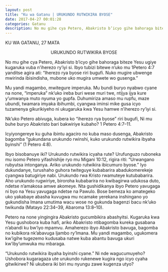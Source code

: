 ```yaml
---
layout: post
title: "Ku wa Gatanu | URUKUNDO RUTWIKIRA BYOSE"
date: 2017-04-27 00:01:28
categories: Gatanu
description: No mu gihe cya Petero, Abakristo b’icyo gihe bahoraga biteze Yesu ugiye kugaruka vuba n’iherezo ry’iyi si 
---
```


<p class="umunsi">KU WA GATANU, 27 MATA</p>

<p align="center"> URUKUNDO RUTWIKIRA BYOSE </p>

No mu gihe cya Petero, Abakristo b’icyo gihe bahoraga biteze Yesu ugiye kugaruka vuba n’iherezo ry’iyi si. Ibyo tubizi bitewe n’uko mu 1Petero 4:7 yanditse agira ati: “Iherezo rya byose riri bugufi. Nuko mugire ubwenge mwirinda ibisindisha, mubone uko mugira umwete wo gusenga.”

Mu yandi magambo, mwitegure imperuka. Mu bundi buryo nyabwo cyane na none, “imperuka” nk’uko ireba buri wese muri twe, ntijya ijya kure y’umwanya muto nyuma yo gupfa. Duhumiriza amaso mu rupfu, maze ubundi, twamara imyaka ibihumbi, cyangwa iminsi mike gusa icyo tuzamenya gikurikiyeho ni ukugaruka kwa Yesu hamwe n’iherezo ry’iyi si.

Nk’uko Petero abivuga, kubera ko “iherezo rya byose” riri bugufi, Ni mu buhe buryo Abakristo bari bakwiriye kubaho? 1 Petero 4:7–11.

Icyiyongereye ku guha ibintu agaciro no kuba maso dusenga, Abakristo bagomba “gukundana urukundo rwinshi, kuko urukundo rutwikira ibyaha byinshi” (1 Petero 4:8).

Ibyo bisobanuye iki? Urukundo rutwikira icyaha rute? Urufunguzo ruboneka mu isomo Petero yifashishije ryo mu Migani 10:12, rigira riti: “Urwangano rubyutsa intonganya. Ariko urukundo rutwikira ibicumuro byose.” Iyo dukundanye, turushaho guhora twiteguye kubabarira abadukomerekeje cyangwa batugiriye nabi. Urukundo rwa Kristo rwamuteye kutubabarira. Aho urukundo rugwiriye, biroroha kubabarira no kwibagirwa udukosa duto, ndetse n’amakosa amwe akomeye. 
Nta gushidikanya ibyo Petero yavugaga ni byo na Yesu yavugaga ndetse na Pawulo. Bose bemeza ko amategeko uko yakabaye abasha kuvugwa mu ncamake yerekana inshingano yo gukundisha Imana umutima wacu wose no gukunda bagenzi bacu nk’uko twikunda (Matayo 22:34–39, Abaroma 13:8–10).

Petero na none yingingira Abakristo gucumbikira abashyitsi. Kugaruka kwa Yesu gushobora kuba hafi, ariko Abakristo ntibagomba kureka gusabana n’abandi ku bw’iyo mpamvu. Amaherezo ibyo Abakristo bavuga, bagomba no kubikora nk’abavuga Ijambo ry’Imana. Mu yandi magambo, ugukomera kw’igihe tugezemo kudusaba natwe kuba abantu bavuga ukuri kw’iby’umwuka mu mbaraga. 

“Urukundo rutwikira ibyaha byinshi cyane.” Ni nde wagucumuyeho? Ushobora kugaragaza ute urukundo rukenewe kugira ngo icyo cyaha gitwikirwe? Ni ukubera iki biri mu nyungu zawe kugenza utyo?
